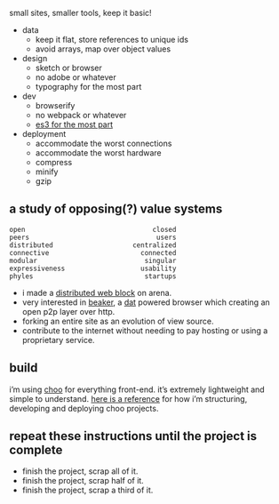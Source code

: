 small sites, smaller tools, keep it basic!

- data
  - keep it flat, store references to unique ids
  - avoid arrays, map over object values
- design
  - sketch or browser
  - no adobe or whatever
  - typography for the most part
- dev
  - browserify
  - no webpack or whatever
  - [es3 for the most part](https://github.com/yoshuawuyts/tiny-guide-to-non-fancy-node)
- deployment
  - accommodate the worst connections
  - accommodate the worst hardware
  - compress
  - minify
  - gzip

## a study of opposing(?) value systems

```
open                                closed
peers                                users
distributed                    centralized
connective                       connected
modular                           singular
expressiveness                   usability
phyles                            startups
```

- i made a [distributed web block](https://www.are.na/jon-kyle-mohr/distributed-web) on arena.
- very interested in [beaker](https://beakerbrowser.com/), a [dat](https://datproject.org/) powered browser which creating an open p2p layer over http.
- forking an entire site as an evolution of view source.
- contribute to the internet without needing to pay hosting or using a proprietary service.

## build

i’m using [choo](https://github.com/yoshuawuyts/choo) for everything front-end. it’s extremely lightweight and simple to understand. [here is a reference](https://github.com/jondashkyle/project-starterkit) for how i’m structuring, developing and deploying choo projects.

## repeat these instructions until the project is complete

- finish the project, scrap all of it.
- finish the project, scrap half of it.
- finish the project, scrap a third of it.